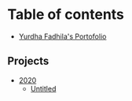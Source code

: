 # Table of contents

* [Yurdha Fadhila's Portofolio](README.md)

## Projects <a id="journals"></a>

* [2020](journals/untitled/README.md)
  * [Untitled](journals/untitled/untitled.md)


